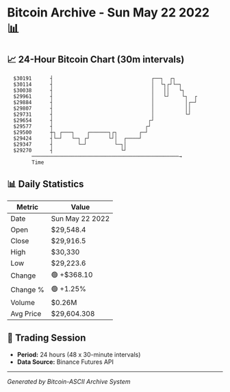 # Bitcoin Archive - Sun May 22 2022 📊

## 📈 24-Hour Bitcoin Chart (30m intervals)

```
  $30191      ┤                                ┌──┐  ┌┐        
  $30114      ┤                                │  └┐┌┘└─┐      
  $30038      ┤                                │   ││   └┐     
  $29961      ┤                                │   └┘    └┐  ┌ 
  $29884      ┤                                │          │┌─┘ 
  $29807      ┤                                │          ││   
  $29731      ┤                                │          └┘   
  $29654      ┤                               ┌┘               
  $29577      ┤                              ┌┘                
  $29500      ┼┐ ┌───┐    ┌──────┐┌┐       ┌─┘                 
  $29424      ┤└─┘   └─┐ ┌┘      └┘│  ┌────┘                   
  $29347      ┤        └─┘         └─┐│                        
  $29270      ┤                      └┘                        
        ────────────────────────────────────────────────→
        Time
```

## 📊 Daily Statistics

| Metric | Value |
|--------|-------|
| Date | Sun May 22 2022 |
| Open | $29,548.4 |
| Close | $29,916.5 |
| High | $30,330 |
| Low | $29,223.6 |
| Change | 🟢 +$368.10 |
| Change % | 🟢 +1.25% |
| Volume | $0.26M |
| Avg Price | $29,604.308 |

## 📅 Trading Session

- **Period:** 24 hours (48 x 30-minute intervals)
- **Data Source:** Binance Futures API

---
*Generated by Bitcoin-ASCII Archive System*
